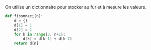 On utilise un dictionnaire pour stocker au fur et à mesure les valeurs.

```python linenums='1'
def fibonnaci(n):
    d = {}
    d[1] = 1
    d[2] = 1
    for k in range(3, n+1):
        d[k] = d[k-1] + d[k-2]
    return d[n]
```
